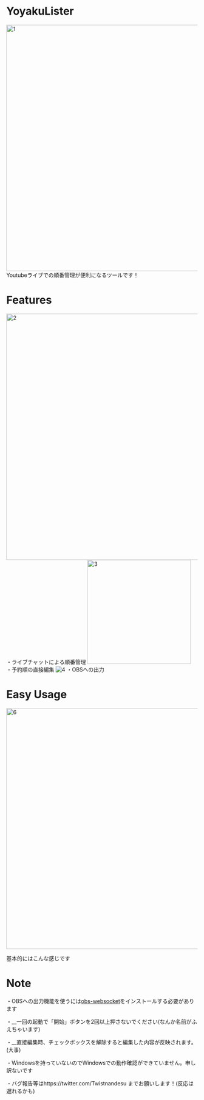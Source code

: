 # YoyakuLister
<img width="646" alt="1" src="https://user-images.githubusercontent.com/72329083/157358714-75d1e105-e51d-4079-9f11-353ffa7bd692.png">
Youtubeライブでの順番管理が便利になるツールです！

# Features
<img width="646" alt="2" src="https://user-images.githubusercontent.com/72329083/157359686-14751d58-af70-4408-8ca7-6ad4dcec933b.png">
・ライブチャットによる順番管理
<img width="273" alt="3" src="https://user-images.githubusercontent.com/72329083/157359936-5bd9fbbc-cf4f-4fd1-9afb-6d37c3e55374.png">
・予約順の直接編集
<img src="https://user-images.githubusercontent.com/72329083/157360116-89d064a9-7bbc-4c81-a534-a4786d5b7f90.png" alt="4">
・OBSへの出力

# Easy Usage
<img width="632" alt="6" src="https://user-images.githubusercontent.com/72329083/157401811-24ec9c4a-1912-407d-8897-40432b2f32f2.png">

基本的にはこんな感じです

# Note
・OBSへの出力機能を使うには[obs-websocket](https://github.com/obsproject/obs-websocket)をインストールする必要があります

・__一回の起動で「開始」ボタンを2回以上押さないでください(なんか名前がふえちゃいます)

・__直接編集時、チェックボックスを解除すると編集した内容が反映されます。(大事)

・Windowsを持っていないのでWindowsでの動作確認ができていません。申し訳ないです

・バグ報告等はhttps://twitter.com/Twistnandesu までお願いします！(反応は遅れるかも)
<!-- <img width="648" alt="5" src="https://user-images.githubusercontent.com/72329083/157361012-2dd0943c-0202-40f5-9344-40a8a29be82f.png"> -->

